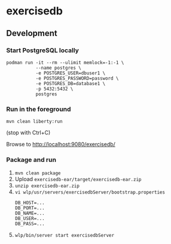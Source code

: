 # exercisedb

## Development

### Start PostgreSQL locally

```
podman run -it --rm --ulimit memlock=-1:-1 \
           --name postgres \
           -e POSTGRES_USER=dbuser1 \
           -e POSTGRES_PASSWORD=password \
           -e POSTGRES_DB=database1 \
           -p 5432:5432 \
           postgres
```

### Run in the foreground 

```
mvn clean liberty:run
```

(stop with Ctrl+C)

Browse to [http://localhost:9080/exercisedb/](http://localhost:9080/exercisedb/)

### Package and run

1. `mvn clean package`
2. Upload `exercisedb-ear/target/exercisedb-ear.zip`
3. `unzip exercisedb-ear.zip`
4. `vi wlp/usr/servers/exercisedbServer/bootstrap.properties`
   ```
   DB_HOST=...
   DB_PORT=...
   DB_NAME=...
   DB_USER=...
   DB_PASS=...
   ```
5. `wlp/bin/server start exercisedbServer`

